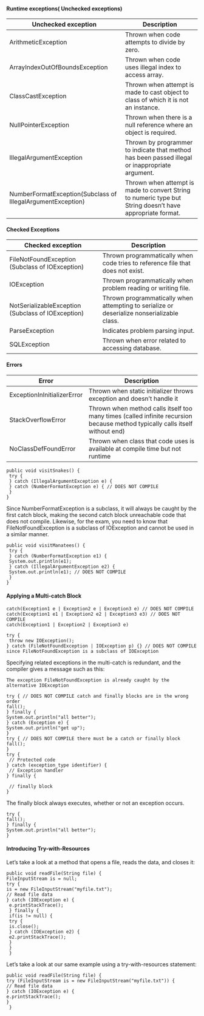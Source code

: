 #### Runtime exceptions( Unchecked exceptions)

Unchecked exception | Description
--- | ---
ArithmeticException | Thrown when code attempts to divide by zero.
ArrayIndexOutOfBoundsException | Thrown when code uses illegal index to access array.
ClassCastException | Thrown when attempt is made to cast object to class of which it is not an instance.
NullPointerException | Thrown when there is a null reference where an object is required.
IllegalArgumentException | Thrown by programmer to indicate that method has been passed illegal or inappropriate argument.
NumberFormatException(Subclass of IllegalArgumentException) | Thrown when attempt is made to convert String to numeric type but String doesn’t have appropriate format.

#### Checked Exceptions
Checked exception | Description
--- | ---
FileNotFoundException (Subclass of IOException) | Thrown programmatically when code tries to reference file that does not exist.
IOException | Thrown programmatically when problem reading or writing file.
NotSerializableException (Subclass of IOException) | Thrown programmatically when attempting to serialize or deserialize nonserializable class.
ParseException | Indicates problem parsing input.
SQLException | Thrown when error related to accessing database.

####  Errors
Error | Description
--- | ---
ExceptionInInitializerError | Thrown when static initializer throws exception and doesn’t handle it
StackOverflowError | Thrown when method calls itself too many times (called infinite recursion because method typically calls itself without end)
NoClassDefFoundError | Thrown when class that code uses is available at compile time but not runtime
```
public void visitSnakes() {
 try {
 } catch (IllegalArgumentException e) {
 } catch (NumberFormatException e) { // DOES NOT COMPILE
 }
}
```
Since NumberFormatException is a subclass, it will always be caught by the first catch block, 
making the second catch block unreachable code that does not compile. Likewise, for the 
exam, you need to know that FileNotFoundException is a subclass of IOException and 
cannot be used in a similar manner.
```
public void visitManatees() {
 try {
 } catch (NumberFormatException e1) {
 System.out.println(e1);
 } catch (IllegalArgumentException e2) {
 System.out.println(e1); // DOES NOT COMPILE
 }
}
```
#### Applying a Multi-catch Block
```
catch(Exception1 e | Exception2 e | Exception3 e) // DOES NOT COMPILE
catch(Exception1 e1 | Exception2 e2 | Exception3 e3) // DOES NOT COMPILE
catch(Exception1 | Exception2 | Exception3 e)

try {
 throw new IOException();
} catch (FileNotFoundException | IOException p) {} // DOES NOT COMPILE since FileNotFoundException is a subclass of IOException
```
Specifying related exceptions in the multi-catch is redundant, and the compiler gives a 
message such as this:
```
The exception FileNotFoundException is already caught by the alternative IOException
```
```
try { // DOES NOT COMPILE catch and finally blocks are in the wrong order
fall();
} finally {
System.out.println("all better");
} catch (Exception e) {
System.out.println("get up");
}
try { // DOES NOT COMPILE there must be a catch or finally block
fall();
}
try {
 // Protected code
} catch (exception_type identifier) {
 // Exception handler
} finally {
 
 // finally block
}
```
The finally block always executes, whether or not an exception occurs.
```
try {
fall();
} finally {
System.out.println("all better");
}
```
#### Introducing Try-with-Resources
Let’s take a look at a method that opens a file, reads the data, and closes it:
```
public void readFile(String file) {
FileInputStream is = null;
try {
is = new FileInputStream("myfile.txt");
// Read file data
} catch (IOException e) {
 e.printStackTrace();
 } finally {
 if(is != null) {
 try {
 is.close();
 } catch (IOException e2) {
 e2.printStackTrace();
 }
 }
 }
```
 Let’s take a look at our same example using a try-with-resources statement:
```
public void readFile(String file) {
try (FileInputStream is = new FileInputStream("myfile.txt")) {
// Read file data
} catch (IOException e) {
e.printStackTrace();
}
 }
```
